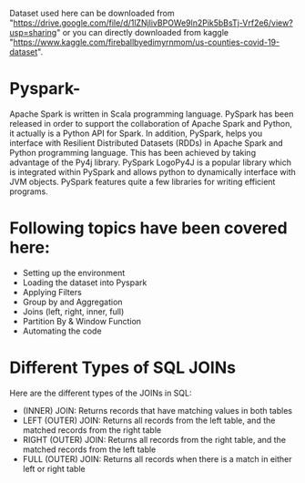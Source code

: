 Dataset used here can be downloaded from "https://drive.google.com/file/d/1lZNjlivBPOWe9ln2Pik5bBsTj-Vrf2e6/view?usp=sharing" or you can directly downloaded from kaggle "https://www.kaggle.com/fireballbyedimyrnmom/us-counties-covid-19-dataset".

# Pyspark-
Apache Spark is written in Scala programming language. PySpark has been released in order to support the collaboration of Apache Spark and Python, it actually is a Python API for Spark. In addition, PySpark, helps you interface with Resilient Distributed Datasets (RDDs) in Apache Spark and Python programming language. This has been achieved by taking advantage of the Py4j library. PySpark LogoPy4J is a popular library which is integrated within PySpark and allows python to dynamically interface with JVM objects. PySpark features quite a few libraries for writing efficient programs.
# Following topics have been covered here:
* Setting up the environment
* Loading the dataset into Pyspark
* Applying Filters
* Group by and Aggregation
* Joins (left, right, inner, full)
* Partition By & Window Function
* Automating the code
# Different Types of SQL JOINs
Here are the different types of the JOINs in SQL:

* (INNER) JOIN: Returns records that have matching values in both tables
* LEFT (OUTER) JOIN: Returns all records from the left table, and the matched records from the right table
* RIGHT (OUTER) JOIN: Returns all records from the right table, and the matched records from the left table
* FULL (OUTER) JOIN: Returns all records when there is a match in either left or right table
